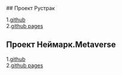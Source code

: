 <div display=flex>
## Проект Рустрак

1.<a traget="_blank" href="https://github.com/r4skolov/rustrack">github</a><br>
2.<a traget="_blank" href="https://r4skolov.github.io/rustruck/index.html">github pages</a><br>


## Проект Неймарк.Metaverse

1.<a traget="_blank" href="https://github.com/r4skolov/neymark">github</a><br>
2.<a traget="_blank" href="https://r4skolov.github.io/neymark/index.html">github pages</a><br>

</div>
